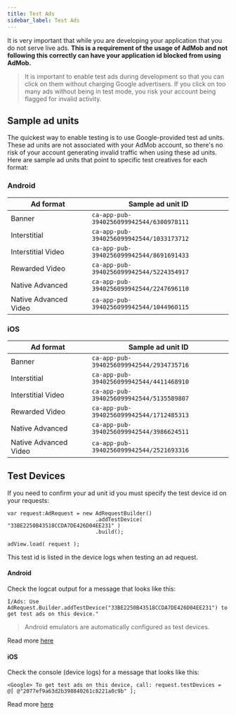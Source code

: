 ```yaml
---
title: Test Ads
sidebar_label: Test Ads
---
```



It is very important that while you are developing your application that you do not serve live ads. **This is a requirement of the usage of AdMob and not following this correctly can have your application id blocked from using AdMob.**

>
> It is important to enable test ads during development so that you can click on them without charging Google advertisers. If you click on too many ads without being in test mode, you risk your account being flagged for invalid activity.
>

## Sample ad units

The quickest way to enable testing is to use Google-provided test ad units. These ad units are not associated with your AdMob account, so there's no risk of your account generating invalid traffic when using these ad units. Here are sample ad units that point to specific test creatives for each format:

### Android

| Ad format | Sample ad unit ID |
| --- | --- |
| Banner | `ca-app-pub-3940256099942544/6300978111` |
| Interstitial | `ca-app-pub-3940256099942544/1033173712` |
| Interstitial Video | `ca-app-pub-3940256099942544/8691691433` |
| Rewarded Video | `ca-app-pub-3940256099942544/5224354917` |
| Native Advanced | `ca-app-pub-3940256099942544/2247696110` |
| Native Advanced Video | `ca-app-pub-3940256099942544/1044960115` |

### iOS

| Ad format | Sample ad unit ID |
| --- | --- |
| Banner | `ca-app-pub-3940256099942544/2934735716` |
| Interstitial | `ca-app-pub-3940256099942544/4411468910` |
| Interstitial Video | `ca-app-pub-3940256099942544/5135589807` |
| Rewarded Video | `ca-app-pub-3940256099942544/1712485313` |
| Native Advanced | `ca-app-pub-3940256099942544/3986624511` |
| Native Advanced Video | `ca-app-pub-3940256099942544/2521693316` |



## Test Devices

If you need to confirm your ad unit id you must specify the test device id on your requests:

```as3
var request:AdRequest = new AdRequestBuilder()
							.addTestDevice( "33BE2250B43518CCDA7DE426D04EE231" )
							.build();

adView.load( request );
```

This test id is listed in the device logs when testing an ad request.


#### Android

Check the logcat output for a message that looks like this:

```
I/Ads: Use AdRequest.Builder.addTestDevice("33BE2250B43518CCDA7DE426D04EE231") to get test ads on this device."
```

>
> Android emulators are automatically configured as test devices.
>

Read more [here](https://developers.google.com/admob/android/test-ads)



#### iOS

Check the console (device logs) for a message that looks like this:

```
<Google> To get test ads on this device, call: request.testDevices = @[ @"2077ef9a63d2b398840261c8221a0c9b" ];
```


Read more [here](https://developers.google.com/admob/ios/test-ads)
